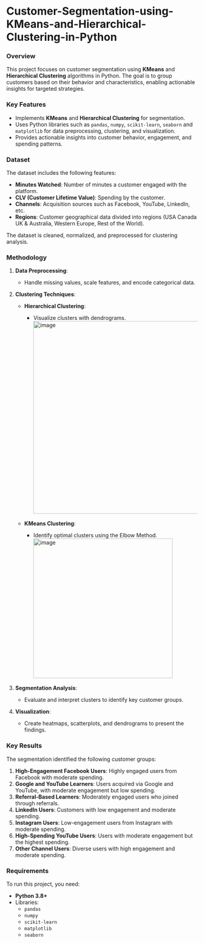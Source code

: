# Customer-Segmentation-using-KMeans-and-Hierarchical-Clustering-in-Python

### Overview
This project focuses on customer segmentation using **KMeans** and **Hierarchical Clustering** algorithms in Python. The goal is to group customers based on their behavior and characteristics, enabling actionable insights for targeted strategies.

### Key Features
- Implements **KMeans** and **Hierarchical Clustering** for segmentation.
- Uses Python libraries such as `pandas`, `numpy`, `scikit-learn`, `seaborn` and `matplotlib` for data preprocessing, clustering, and visualization.
- Provides actionable insights into customer behavior, engagement, and spending patterns.

### Dataset
The dataset includes the following features:
- **Minutes Watched**: Number of minutes a customer engaged with the platform.
- **CLV (Customer Lifetime Value)**: Spending by the customer.
- **Channels**: Acquisition sources such as Facebook, YouTube, LinkedIn, etc.
- **Regions**: Customer geographical data divided into regions (USA Canada UK & Australia, Western Europe, Rest of the World).

The dataset is cleaned, normalized, and preprocessed for clustering analysis.

### Methodology
1. **Data Preprocessing**:
   - Handle missing values, scale features, and encode categorical data.
2. **Clustering Techniques**:
   - **Hierarchical Clustering**:
     - Visualize clusters with dendrograms.
       <img width="506" alt="image" src="https://github.com/user-attachments/assets/e514d6e1-570d-4c3f-929f-44d39001eea8">

   - **KMeans Clustering**:
     - Identify optimal clusters using the Elbow Method.
       <img width="367" alt="image" src="https://github.com/user-attachments/assets/e4139711-f3d8-4096-9a66-dbf7760a93b4">

3. **Segmentation Analysis**:
   - Evaluate and interpret clusters to identify key customer groups.
4. **Visualization**:
   - Create heatmaps, scatterplots, and dendrograms to present the findings.


### Key Results
The segmentation identified the following customer groups:
1. **High-Engagement Facebook Users**: Highly engaged users from Facebook with moderate spending.
2. **Google and YouTube Learners**: Users acquired via Google and YouTube, with moderate engagement but low spending.
3. **Referral-Based Learners**: Moderately engaged users who joined through referrals.
4. **LinkedIn Users**: Customers with low engagement and moderate spending.
5. **Instagram Users**: Low-engagement users from Instagram with moderate spending.
6. **High-Spending YouTube Users**: Users with moderate engagement but the highest spending.
7. **Other Channel Users**: Diverse users with high engagement and moderate spending.

### Requirements
To run this project, you need:
- **Python 3.8+**
- Libraries:
  - `pandas`
  - `numpy`
  - `scikit-learn`
  - `matplotlib`
  - `seaborn`




